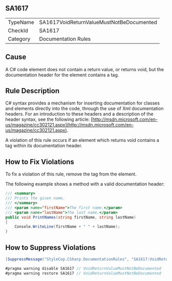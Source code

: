 ﻿## SA1617

<table>
<tr>
  <td>TypeName</td>
  <td>SA1617VoidReturnValueMustNotBeDocumented</td>
</tr>
<tr>
  <td>CheckId</td>
  <td>SA1617</td>
</tr>
<tr>
  <td>Category</td>
  <td>Documentation Rules</td>
</tr>
</table>

## Cause

A C# code element does not contain a return value, or returns void, but the documentation header for the element contains a <returns> tag.

## Rule Description

C# syntax provides a mechanism for inserting documentation for classes and elements directly into the code, through the use of Xml documentation headers. For an introduction to these headers and a description of the header syntax, see the following article: [http://msdn.microsoft.com/en-us/magazine/cc302121.aspx](http://msdn.microsoft.com/en-us/magazine/cc302121.aspx).

A violation of this rule occurs if an element which returns void contains a <returns> tag within its documentation header.

## How to Fix Violations

To fix a violation of this rule, remove the <returns> tag from the element.

The following example shows a method with a valid documentation header:

```csharp
/// <summary>
/// Prints the given name.
/// </summary>
/// <param name="firstName">The first name.</param>
/// <param name="lastName">The last name.</param>
public void PrintNames(string firstName, string lastName)
{
    Console.WriteLine(firstName + " " + lastName);
}
```

## How to Suppress Violations

```csharp
[SuppressMessage("StyleCop.CSharp.DocumentationRules", "SA1617:VoidReturnValueMustNotBeDocumented", Justification = "Reviewed.")]
```

```csharp
#pragma warning disable SA1617 // VoidReturnValueMustNotBeDocumented
#pragma warning restore SA1617 // VoidReturnValueMustNotBeDocumented
```
